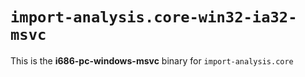 # `import-analysis.core-win32-ia32-msvc`

This is the **i686-pc-windows-msvc** binary for `import-analysis.core`
